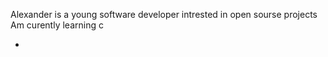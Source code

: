 Alexander  is a young software developer intrested in open sourse projects 
Am curently learning c

-
